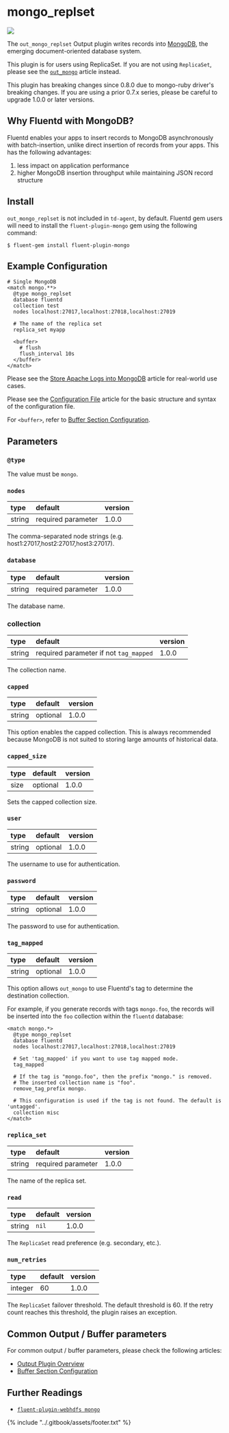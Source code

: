 # mongo\_replset

![](../.gitbook/assets/mongo_replset.png)

The `out_mongo_replset` Output plugin writes records into [MongoDB](http://mongodb.org/), the emerging document-oriented database system.

This plugin is for users using ReplicaSet. If you are not using `ReplicaSet`, please see the [`out_mongo`](mongo.md) article instead.

This plugin has breaking changes since 0.8.0 due to mongo-ruby driver's breaking changes. If you are using a prior 0.7.x series, please be careful to upgrade 1.0.0 or later versions.

## Why Fluentd with MongoDB?

Fluentd enables your apps to insert records to MongoDB asynchronously with batch-insertion, unlike direct insertion of records from your apps. This has the following advantages:

1. less impact on application performance
2. higher MongoDB insertion throughput while maintaining JSON record structure

## Install

`out_mongo_replset` is not included in `td-agent`, by default. Fluentd gem users will need to install the `fluent-plugin-mongo` gem using the following command:

```text
$ fluent-gem install fluent-plugin-mongo
```

## Example Configuration

```text
# Single MongoDB
<match mongo.**>
  @type mongo_replset
  database fluentd
  collection test
  nodes localhost:27017,localhost:27018,localhost:27019

  # The name of the replica set
  replica_set myapp

  <buffer>
    # flush
    flush_interval 10s
  </buffer>
</match>
```

Please see the [Store Apache Logs into MongoDB](../how-to-guides/apache-to-mongodb.md) article for real-world use cases.

Please see the [Configuration File](../configuration/config-file.md) article for the basic structure and syntax of the configuration file.

For `<buffer>`, refer to [Buffer Section Configuration](../configuration/buffer-section.md).

## Parameters

### `@type`

The value must be `mongo`.

### `nodes`

| type | default | version |
| :--- | :--- | :--- |
| string | required parameter | 1.0.0 |

The comma-separated node strings \(e.g. host1:27017,host2:27017,host3:27017\).

### `database`

| type | default | version |
| :--- | :--- | :--- |
| string | required parameter | 1.0.0 |

The database name.

### collection

| type | default | version |
| :--- | :--- | :--- |
| string | required parameter if not `tag_mapped` | 1.0.0 |

The collection name.

### `capped`

| type | default | version |
| :--- | :--- | :--- |
| string | optional | 1.0.0 |

This option enables the capped collection. This is always recommended because MongoDB is not suited to storing large amounts of historical data.

### `capped_size`

| type | default | version |
| :--- | :--- | :--- |
| size | optional | 1.0.0 |

Sets the capped collection size.

### `user`

| type | default | version |
| :--- | :--- | :--- |
| string | optional | 1.0.0 |

The username to use for authentication.

### `password`

| type | default | version |
| :--- | :--- | :--- |
| string | optional | 1.0.0 |

The password to use for authentication.

### `tag_mapped`

| type | default | version |
| :--- | :--- | :--- |
| string | optional | 1.0.0 |

This option allows `out_mongo` to use Fluentd's tag to determine the destination collection.

For example, if you generate records with tags `mongo.foo`, the records will be inserted into the `foo` collection within the `fluentd` database:

```text
<match mongo.*>
  @type mongo_replset
  database fluentd
  nodes localhost:27017,localhost:27018,localhost:27019

  # Set 'tag_mapped' if you want to use tag mapped mode.
  tag_mapped

  # If the tag is "mongo.foo", then the prefix "mongo." is removed.
  # The inserted collection name is "foo".
  remove_tag_prefix mongo.

  # This configuration is used if the tag is not found. The default is 'untagged'.
  collection misc
</match>
```

### `replica_set`

| type | default | version |
| :--- | :--- | :--- |
| string | required parameter | 1.0.0 |

The name of the replica set.

### `read`

| type | default | version |
| :--- | :--- | :--- |
| string | `nil` | 1.0.0 |

The `ReplicaSet` read preference \(e.g. secondary, etc.\).

### `num_retries`

| type | default | version |
| :--- | :--- | :--- |
| integer | 60 | 1.0.0 |

The `ReplicaSet` failover threshold. The default threshold is 60. If the retry count reaches this threshold, the plugin raises an exception.

## Common Output / Buffer parameters

For common output / buffer parameters, please check the following articles:

* [Output Plugin Overview](./)
* [Buffer Section Configuration](../configuration/buffer-section.md)

## Further Readings

* [`fluent-plugin-webhdfs mongo`](https://github.com/fluent/fluent-plugin-mongo)

{% include "../.gitbook/assets/footer.txt" %}
